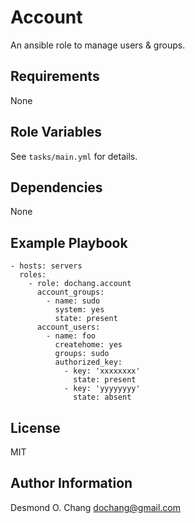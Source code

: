 Account
=======

An ansible role to manage users & groups.

Requirements
------------

None

Role Variables
--------------

See `tasks/main.yml` for details.

Dependencies
------------

None

Example Playbook
----------------

    - hosts: servers
      roles:
        - role: dochang.account
          account_groups:
            - name: sudo
              system: yes
              state: present
          account_users:
            - name: foo
              createhome: yes
              groups: sudo
              authorized_key:
                - key: 'xxxxxxxx'
                  state: present
                - key: 'yyyyyyyy'
                  state: absent

License
-------

MIT

Author Information
------------------

Desmond O. Chang <dochang@gmail.com>
